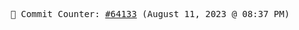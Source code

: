 <p align="center">
    <samp>
        📮 Commit Counter: <a href="https://github.com/Javascript-void0/Javascript-void0/commits/main">#64133</a> (August 11, 2023 @ 08:37 PM)
    </samp>
</p>